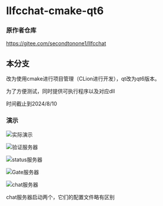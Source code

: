 # llfcchat-cmake-qt6

### 原作者仓库

https://gitee.com/secondtonone1/llfcchat

## 本分支

改为使用cmake进行项目管理（CLion进行开发），qt改为qt6版本。

为了方便测试，同时提供可执行程序以及对应dll

时间截止到2024/8/10

### 演示

![实际演示](./image/llfcchat-show.jpg)

![验证服务器](./image/验证服务器.jpg)

![status服务器](./image/status服务器.jpg)

![Gate服务器](./image/Gate服务器.jpg)

![chat服务器](./image/chat服务器.jpg)

chat服务器启动两个，它们的配置文件略有区别